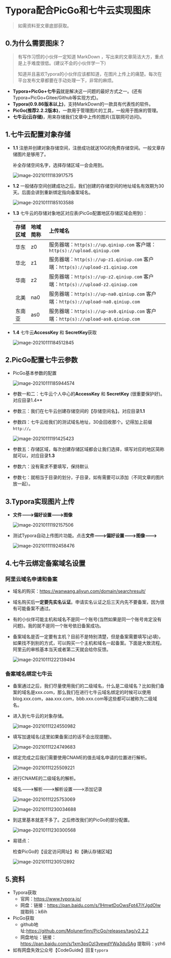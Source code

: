 # Typora配合PicGo和七牛云实现图床

>如需资料至文章底部获取。

## 0.为什么需要图床？

>有写作习惯的小伙伴一定知道 MarkDown ，写出来的文章简洁大方，重点是上手难度很低。(建议不会的小伙伴学一下)
>
>知道并且喜欢Typora的小伙伴应该都知道，在图片上传上的痛楚。每次在平台发布文章都要在手动处理一下，非常的麻烦。

- **Typora+PicGo+七牛云**就是解决这一问题的最好方式之一。(还有Typora+PicGo+Gitee/Github等实现方式)。
- **Typora(0.9.86版本以上)**，支持MarkDown的一款具有代表性的软件。
- **PicGo(推荐2.2.2版本)**，一款用于管理图片的工具，一般用于图床的管理。
- **七牛云(云存储)**，用来存储我们文章中上传的图片(互联网可访问)。

## 1.七牛云配置对象存储

- **1.1**  注册并创建对象存储空间，注册成功就送10G的免费存储空间。一般文章存储图片是够用了。

  补全存储空间名字，选择存储区域一会会用到。

  ![image-20210111183917575](http://blog.sunyj.online/typora/image-20210111183917575.png)

- **1.2**  一般储存空间创建成功之后，我们创建的存储空间的地址域名有效期为30天。后面会讲到重新绑定指向备案域名。

  ![image-20210111185103588](http://blog.sunyj.online/typora/image-20210111185103588.png)

- **1.3**  七牛云的存储对象地区对应表(PicGo配置地区存储区域会用到)：

  | 存储区域 | 地域简称 | 上传域名                                                     |
  | :------- | :------- | :----------------------------------------------------------- |
  | 华东     | z0       | 服务器端：`http(s)://up.qiniup.com`        客户端： `http(s)://upload.qiniup.com` |
  | 华北     | z1       | 服务器端：`http(s)://up-z1.qiniup.com`  客户端：`http(s)://upload-z1.qiniup.com` |
  | 华南     | z2       | 服务器端：`http(s)://up-z2.qiniup.com`  客户端：`http(s)://upload-z2.qiniup.com` |
  | 北美     | na0      | 服务器端：`http(s)://up-na0.qiniup.com` 客户端：`http(s)://upload-na0.qiniup.com` |
  | 东南亚   | as0      | 服务器端：`http(s)://up-as0.qiniup.com` 客户端：`http(s)://upload-as0.qiniup.com` |

- **1.4**  七牛云**AccessKey** 和 **SecretKey**获取

  ![image-20210111184512845](http://blog.sunyj.online/typora/image-20210111184512845.png)

## 2.PicGo配置七牛云参数

- PicGo基本参数的配置

  ![image-20210111185944574](http://qmrnd6f3u.hd-bkt.clouddn.com/typora/image-20210111185944574.png)

- 参数一和二：七牛云个人中心的**AccessKey** 和 **SecretKey**    (很重要保护好)。对应目录1.4**

- 参数三：我们在七牛云创建存储空间的【存储空间名】。对应目录**1.1**

- 参数四：七牛云给我们的测试域名地址，30会回收那个。记得加上前缀`http://`。

  ![image-20210111191425423](http://qmrnd6f3u.hd-bkt.clouddn.com/typora/image-20210111191425423.png)

- 参数五：存储区域，每次创建存储区域都会让我们选择，填写对应的地区简称就可以，对应目录**1.3**

- 参数六：没有需求不要填写，保持默认

- 参数七：就相当于目录的划分，子目录，如有需要可以添加（不同文章的图片放一起）。

## 3.Typora实现图片上传

- **文件--->偏好设置--->图像**

  ![image-20210111192157506](http://qmrnd6f3u.hd-bkt.clouddn.com/typora/image-20210111192157506.png)

- 测试Typora自动上传图片功能。点击**文件--->偏好设置--->图像--->**

  ![image-20210111192458476](http://qmrnd6f3u.hd-bkt.clouddn.com/typora/image-20210111192458476.png)

  

## 4.七牛云绑定备案域名设置

### 阿里云域名申请和备案

- 域名的购买：https://wanwang.aliyun.com/domain/searchresult/
- 域名购买后**一定要先实名认证**。申请实名认证之后三天内先不要备案，因为很有可能备案不通过。

- 有的小伙伴可能主机和域名不是同一个账号(当然如果是同一个账号肯定没有问题)。我的就不是同一个账号依旧备案成功。

- 备案域名是否一定要有主机？目前不是特别清楚，但是备案需要填写(必填)，如果找不到别的方式，可以购买一个主机和域名一起备案。下面是大致流程。阿里云的审核基本当天或者第二天就会给你反馈。

  ![image-20210111222139494](http://blog.sunyj.online/typora/image-20210111222139494.png)

### 备案域名绑定七牛云

- 备案通过之后，我们尽量使用我们的二级域名，什么是二级域名？比如我们备案的域名是xxx.com，那么我们在进行七牛云域名绑定的时候可以使用blog.xxx.com，aaa.xxx.com，bbb.xxx.com等这些都可以被称为二级域名。

- 进入到七牛云的对象存储。

  ![image-20210111224550982](http://blog.sunyj.online/typora/image-20210111224550982.png)

- 填写加速域名(这里如果备案过的话不会出现提醒)。

  ![image-20210111224749683](http://blog.sunyj.online/typora/image-20210111224749683.png)

- 绑定完成之后我们需要使用CNAME的值去域名申请的位置进行解析。

  ![image-20210111225509221](http://blog.sunyj.online/typora/image-20210111225509221.png)

- 进行CNAME的二级域名的解析。

  域名--->解析--->解析设置--->添加记录

  ![image-20210111225753069](http://blog.sunyj.online/typora/image-20210111225753069.png)

  ![image-20210111230034688](http://blog.sunyj.online/typora/image-20210111230034688.png)

- 到这里基本就差不多了。之后修改我们的PicGo的部分配置。

  ![image-20210111230300568](http://blog.sunyj.online/typora/image-20210111230300568.png)

- 易错点：

  检查PicGo的【设定访问网址】和【确认存储区域】

  ![image-20210111230512892](http://blog.sunyj.online/typora/image-20210111230512892.png)

## 5.资料

- Typora获取
  - 官网：https://www.typora.io/
  - 网盘：链接：https://pan.baidu.com/s/1HmwtDoOwsFpt47iYJgdOlw   提取码：k6ih 
- PicGo获取
  - github地址:https://github.com/Molunerfinn/PicGo/releases/tag/v2.2.2
  - 网盘地址：链接：https://pan.baidu.com/s/1xm3psOzI3vewdYWa3duSAg   提取码：yzh6 
- 如有网盘失效公众号【CodeGuide】回复`typora`

